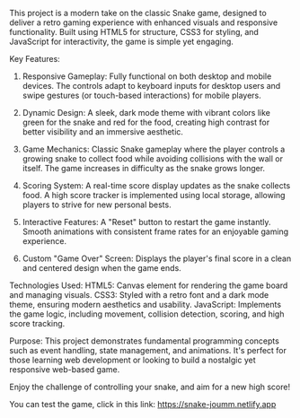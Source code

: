 This project is a modern take on the classic Snake game, designed to deliver a retro gaming experience with enhanced visuals and responsive functionality. Built using HTML5 for structure, CSS3 for styling, and JavaScript for interactivity, the game is simple yet engaging.

Key Features:
  1. Responsive Gameplay:
    Fully functional on both desktop and mobile devices. The controls adapt to keyboard inputs for desktop users and swipe gestures (or touch-based interactions) for mobile players.

  2. Dynamic Design:
    A sleek, dark mode theme with vibrant colors like green for the snake and red for the food, creating high contrast for better visibility and an immersive aesthetic.

  3. Game Mechanics:
    Classic Snake gameplay where the player controls a growing snake to collect food while avoiding collisions with the wall or itself.
    The game increases in difficulty as the snake grows longer.

  4.  Scoring System:
    A real-time score display updates as the snake collects food.
    A high score tracker is implemented using local storage, allowing players to strive for new personal bests.

  5. Interactive Features:
    A "Reset" button to restart the game instantly.
    Smooth animations with consistent frame rates for an enjoyable gaming experience.

  6. Custom "Game Over" Screen:
    Displays the player's final score in a clean and centered design when the game ends.

Technologies Used:
HTML5: Canvas element for rendering the game board and managing visuals.
CSS3: Styled with a retro font and a dark mode theme, ensuring modern aesthetics and usability.
JavaScript: Implements the game logic, including movement, collision detection, scoring, and high score tracking.

Purpose:
This project demonstrates fundamental programming concepts such as event handling, state management, and animations. 
It's perfect for those learning web development or looking to build a nostalgic yet responsive web-based game.

Enjoy the challenge of controlling your snake, and aim for a new high score!

You can test the game, click in this link: https://snake-joumm.netlify.app
